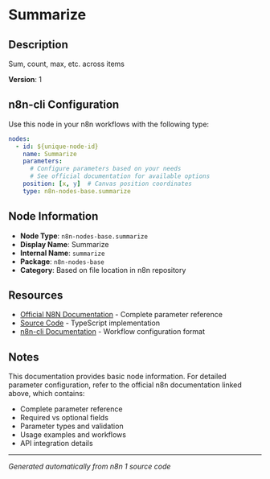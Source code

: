 # Summarize

## Description

Sum, count, max, etc. across items

**Version**: 1

## n8n-cli Configuration

Use this node in your n8n workflows with the following type:

```yaml
nodes:
  - id: ${unique-node-id}
    name: Summarize
    parameters:
      # Configure parameters based on your needs
      # See official documentation for available options
    position: [x, y]  # Canvas position coordinates
    type: n8n-nodes-base.summarize
```

## Node Information

- **Node Type**: `n8n-nodes-base.summarize`
- **Display Name**: Summarize
- **Internal Name**: `summarize`
- **Package**: `n8n-nodes-base`
- **Category**: Based on file location in n8n repository

## Resources

- [Official N8N Documentation](https://docs.n8n.io/integrations/builtin/core-nodes/n8n-nodes-base.summarize/) - Complete parameter reference
- [Source Code](https://github.com/n8n-io/n8n/blob/master/packages/nodes-base/nodes/Transform/Summarize/Summarize.node.ts) - TypeScript implementation
- [n8n-cli Documentation](https://github.com/edenreich/n8n-cli) - Workflow configuration format

## Notes

This documentation provides basic node information. For detailed parameter configuration, 
refer to the official n8n documentation linked above, which contains:

- Complete parameter reference
- Required vs optional fields
- Parameter types and validation
- Usage examples and workflows
- API integration details

---
*Generated automatically from n8n 1 source code*
